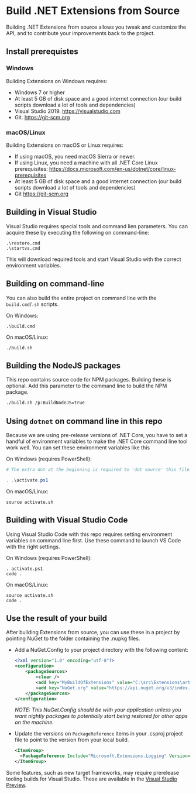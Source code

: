 Build .NET Extensions from Source
=================================

Building .NET Extensions from source allows you tweak and customize the API, and
to contribute your improvements back to the project.

## Install prerequistes

### Windows

Building Extensions on Windows requires:

* Windows 7 or higher
* At least 5 GB of disk space and a good internet connection (our build scripts download a lot of tools and dependencies)
* Visual Studio 2019. <https://visualstudio.com>
* Git. <https://git-scm.org>

### macOS/Linux

Building Extensions on macOS or Linux requires:

* If using macOS, you need macOS Sierra or newer.
* If using Linux, you need a machine with all .NET Core Linux prerequisites: <https://docs.microsoft.com/en-us/dotnet/core/linux-prerequisites>
* At least 5 GB of disk space and a good internet connection (our build scripts download a lot of tools and dependencies)
* Git <https://git-scm.org>

## Building in Visual Studio

Visual Studio requires special tools and command lien parameters. You can acquire these by executing the following on command-line:
```
.\restore.cmd
.\startvs.cmd
```
This will download required tools and start Visual Studio with the correct environment variables.

## Building on command-line

You can also build the entire project on command line with the `build.cmd`/`.sh` scripts.

On Windows:
```
.\build.cmd
```

On macOS/Linux:
```
./build.sh
```

## Building the NodeJS packages

This repo contains source code for NPM packages. Building these is optional.
Add this parameter to the command line to build the NPM package.

```sh
./build.sh /p:BuildNodeJS=true
```

## Using `dotnet` on command line in this repo

Because we are using pre-release versions of .NET Core, you have to set a handful of environment variables
to make the .NET Core command line tool work well. You can set these environment variables like this

On Windows (requires PowerShell):
```ps1
# The extra dot at the beginning is required to 'dot source' this file into the right scope.

. .\activate.ps1
```

On macOS/Linux:
```
source activate.sh
```

## Building with Visual Studio Code

Using Visual Studio Code with this repo requires setting environment variables on command line first.
Use these command to launch VS Code with the right settings.

On Windows (requires PowerShell):
```
. activate.ps1
code .
```

On macOS/Linux:
```
source activate.sh
code .
```

## Use the result of your build

After building Extensions from source, you can use these in a project by pointing NuGet to the folder containing the .nupkg files.

- Add a NuGet.Config to your project directory with the following content:

  ```xml
  <?xml version="1.0" encoding="utf-8"?>
  <configuration>
      <packageSources>
          <clear />
          <add key="MyBuildOfExtensions" value="C:\src\Extensions\artifacts\packages\Debug\Shipping\" />
          <add key="NuGet.org" value="https://api.nuget.org/v3/index.json" />
      </packageSources>
  </configuration>
  ```

  *NOTE: This NuGet.Config should be with your application unless you want nightly packages to potentially start being restored for other apps on the machine.*

- Update the versions on `PackageReference` items in your .csproj project file to point to the version from your local build.
  ```xml
  <ItemGroup>
    <PackageReference Include="Microsoft.Extensions.Logging" Version="3.0.0-alpha1-t000" />
  </ItemGroup>
  ```

Some features, such as new target frameworks, may require prerelease tooling builds for Visual Studio.
These are available in the [Visual Studio Preview](https://www.visualstudio.com/vs/preview/).
